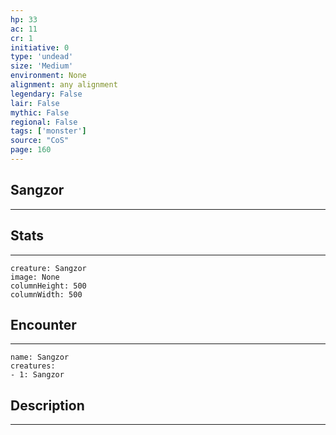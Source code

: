 ```yaml
---
hp: 33
ac: 11
cr: 1
initiative: 0
type: 'undead'    
size: 'Medium'
environment: None
alignment: any alignment
legendary: False
lair: False
mythic: False
regional: False
tags: ['monster']
source: "CoS"
page: 160
---
```


## Sangzor
---



## Stats
---

```statblock
creature: Sangzor
image: None
columnHeight: 500
columnWidth: 500
```

## Encounter
---

```encounter-table
name: Sangzor
creatures:
- 1: Sangzor
```

## Description
---





